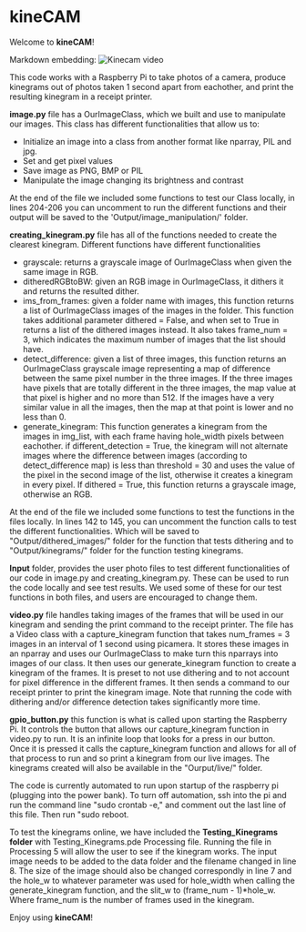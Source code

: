 # kineCAM

Welcome to **kineCAM**!

Markdown embedding: ![Kinecam video](https://www.youtube.com/watch?v=6bRIexfb4wg)

This code works with a Raspberry Pi to take photos of a camera, produce kinegrams out of photos taken 1 second apart from eachother, and print the resulting kinegram in a receipt printer.


**image.py** file has a OurImageClass, which we built and use to manipulate our images. This class has different functionalities that allow us to:
- Initialize an image into a class from another format like nparray, PIL and jpg.
- Set and get pixel values
- Save image as PNG, BMP or PIL
- Manipulate the image changing its brightness and contrast

At the end of the file we included some functions to test our Class locally, in lines 204-206 you can uncomment to run the different functions and their output will be saved to the 'Output/image_manipulation/' folder.


**creating_kinegram.py** file has all of the functions needed to create the clearest kinegram. Different functions have different functionalities
- grayscale: returns a grayscale image of OurImageClass when given the same image in RGB.
- ditheredRGBtoBW: given an RGB image in OurImageClass, it dithers it and returns the resulted dither.
- ims_from_frames: given a folder name with images, this function returns a list of OurImageClass images of the images in the folder. This function takes additional parameter dithered = False, and when set to True in returns a list of the dithered images instead. It also takes frame_num = 3, which indicates the maximum number of images that the list should have.
- detect_difference: given a list of three images, this function returns an OurImageClass grayscale image representing a map of difference between the same pixel number in the three images. If the three images have pixels that are totally different in the three images, the map value at that pixel is higher and no more than 512. If the images have a very similar value in all the images, then the map at that point is lower and no less than 0.
- generate_kinegram: This function generates a kinegram from the images in img_list, with each frame having hole_width pixels between eachother. if different_detection = True, the kinegram will not alternate images where the difference between images (according to detect_difference map) is less than threshold = 30 and uses the value of the pixel in the second image of the list, otherwise it creates a kinegram in every pixel. If dithered = True, this function returns a grayscale image, otherwise an RGB.

 At the end of the file we included some functions to test the functions in the files locally. In lines 142 to 145, you can uncomment the function calls to test the different functionalities. Which will be saved to "Output/dithered_images/" folder for the function that tests dithering and to "Output/kinegrams/" folder for the function testing kinegrams.


**Input** folder, provides the user photo files to test different functionalities of our code in image.py and creating_kinegram.py. These can be used to run the code locally and see test results. We used some of these for our test functions in both files, and users are encouraged to change them.


 **video.py** file handles taking images of the frames that will be used in our kinegram and sending the print command to the receipt printer. The file has a Video class with a capture_kinegram function that takes num_frames = 3 images in an interval of 1 second using picamera. It stores these images in an nparray and uses our OurImageClass to make turn this nparrays into images of our class. It then uses our generate_kinegram function to create a kinegram of the frames. It is preset to not use dithering and to not account for pixel difference in the different frames. It then sends a command to our receipt printer to print the kinegram image. Note that running the code with dithering and/or difference detection takes significantly more time.


 **gpio_button.py** this function is what is called upon starting the Raspberry Pi. It controls the button that allows our capture_kinegram function in video.py to run. It is an infinite loop that looks for a press in our button. Once it is pressed it calls the capture_kinegram function and allows for all of that process to run and so print a kinegram from our live images. The kinegrams created will also be available in the "Ourput/live/" folder.


The code is currently automated to run upon startup of the raspberry pi (plugging into the power bank). To turn off automation, ssh into the pi and run the command line "sudo crontab -e," and comment out the last line of this file. Then run "sudo reboot.


To test the kinegrams online, we have included the **Testing_Kinegrams folder** with Testing_Kinegrams.pde Processing file. Running the file in Processing 5 will allow the user to see if the kinegram works. The input image needs to be added to the data folder and the filename changed in line 8. The size of the image should also be changed correspondly in line 7 and the hole_w to whatever parameter was used for hole_width when calling the generate_kinegram function, and the slit_w to (frame_num - 1)*hole_w. Where frame_num is the number of frames used in the kinegram.


Enjoy using **kineCAM**!
